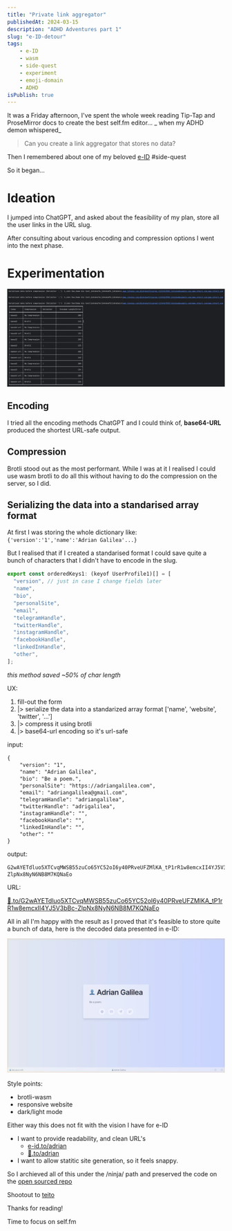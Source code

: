 ```yaml
---
title: "Private link aggregator"
publishedAt: 2024-03-15
description: "ADHD Adventures part 1"
slug: "e-ID-detour"
tags:
    - e-ID
    - wasm
    - side-quest
    - experiment
    - emoji-domain
    - ADHD
isPublish: true
---
```

It was a Friday afternoon, I've spent the whole week reading Tip-Tap and ProseMirror docs to create the best self.fm editor... _ when my ADHD demon whispered_

> Can you create a link aggregator that stores no data?

Then I remembered about one of my beloved [e-ID](/blog/e-ID) #side-quest

So it began...

# Ideation
I jumped into ChatGPT, and asked about the feasibility of my  plan, store all the user links in the URL slug.

After consulting about various encoding and compression options I went into the next phase.

# Experimentation
![compression experiments](../e-ID_ninja_compression_experiments.webp)
## Encoding
I tried all the encoding methods ChatGPT and I could think of, **base64-URL** produced the shortest URL-safe output.
## Compression
Brotli stood out as the most performant.
While I was at it I realised I could use wasm brotli to do all this without having to do the compression on the server, so I did.
## Serializing the data into a standarised array format
At first I was storing the whole dictionary like:
`{'version':'1','name':'Adrian Galilea'...}`

But I realised that if I created a standarised format I could save quite a bunch of characters that I didn't have to encode in the slug.
```javascript
export const orderedKeys1: (keyof UserProfile1)[] = [
  "version", // just in case I change fields later
  "name",
  "bio",
  "personalSite",
  "email",
  "telegramHandle",
  "twitterHandle",
  "instagramHandle",
  "facebookHandle",
  "linkedInHandle",
  "other",
];
```
_this method saved ~50% of char length_

UX:
1. fill-out the form
2. |> serialize the data into a standarized array format ['name', 'website', 'twitter', '...']
3. |> compress it using brotli
4. |> base64-url encoding so it's url-safe

input:
```
{
    "version": "1",
    "name": "Adrian Galilea",
    "bio": "Be a poem.",
    "personalSite": "https://adriangalilea.com",
    "email": "adriangalilea@gmail.com",
    "telegramHandle": "adriangalilea",
    "twitterHandle": "adrigalilea",
    "instagramHandle": "",
    "facebookHandle": "",
    "linkedInHandle": "",
    "other": ""
}
```

output:

```
G2wAYETdluo5XTCvqMWSB55zuCo65YC52oI6y40PRveUFZMlKA_tP1rR1w8emcxII4YJ5V3bBc-ZlpNx8NyN6NB8M7KQNaEo
```

URL:

[👤️️.to/G2wAYETdluo5XTCvqMWSB55zuCo65YC52oI6y40PRveUFZMlKA_tP1rR1w8emcxII4YJ5V3bBc-ZlpNx8NyN6NB8M7KQNaEo](https://e-id.to/ninja/G2wAYETdluo5XTCvqMWSB55zuCo65YC52oI6y40PRveUFZMlKA_tP1rR1w8emcxII4YJ5V3bBc-ZlpNx8NyN6NB8M7KQNaEo
)

All in all I'm happy with the result as I proved that it's feasible to store quite a bunch of data, here is the decoded data presented in e-ID:

![e-id ninja detour](../e-id_adventures.webp)

Style points:
- brotli-wasm
- responsive website
- dark/light mode


Either way this does not fit with the vision I have for e-ID
- I want to provide readability, and clean URL's
  - [e-id.to/adrian](https://e-id.to/adrian)
  - [👤️.to/adrian](https://e-id.to/adrian)
- I want to allow statitic site generation, so it feels snappy.

So I archieved all of this under the /ninja/ path and preserved the code on the [open sourced repo](https://github.com/adriangalilea/e-id/ninja)

Shootout to [teito](https://www.teitoklien.com/)

Thanks for reading!

Time to focus on self.fm